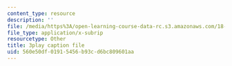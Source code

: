 ```yaml
---
content_type: resource
description: ''
file: /media/https%3A/open-learning-course-data-rc.s3.amazonaws.com/18-06sc-linear-algebra-fall-2011/560e50df01915456b93cd6bc809601aa_Go2aLo7ZOlU.vtt
file_type: application/x-subrip
resourcetype: Other
title: 3play caption file
uid: 560e50df-0191-5456-b93c-d6bc809601aa
---
```

